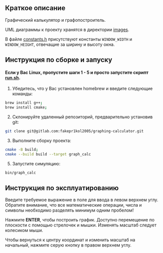 ## Краткое описание

Графический калькулятор и графопостроитель. 

UML диаграммы к проекту хранятся в директории [images](images).

В файле [constants.h](src/ui/constants.h) присутствуют константы `WINDOW_WIDTH` и `WINDOW_HEIGHT`, отвечащие за ширину и высоту окна.


## Инструкция по сборке и запуску 

####  Если у Вас Linux, пропустите шаги 1 - 5 и просто запустите скрипт [run.sh](run.sh).

1) Убедитесь, что у Вас установлен homebrew и введите следующие команды:

  ```sh
  brew install g++;
  brew install cmake;
  ```

2) Склонируйте удаленный репозиторий, предварительно установив git:

  ```sh
  git clone git@gitlab.com:fakepr1kol2005/graphing-calculator.git
  ```

3) Выполните сборку проекта:

  ```sh
  cmake -B build;
  cmake --build build --target graph_calc
  ```

5) Запустите симуляцию:
  ```sh
  bin/graph_calc
  ```

## Инструкция по эксплуатированию

Введите требуемое выражение в поле для ввода в левом верхнем углу. Обратите внимание, что все математические операции, числа и символы необходимо разделять минимум одним пробелом!

Нажмите **ENTER**, чтобы построить график. Доступно перемещение по плоскости с помощью стрелочек и мышки. Изменять масштаб следует колесиком мыши.

Чтобы вернуться к центру координат и изменить масштаб на начальный, нажмите серую кнопку в правом верхнем углу.